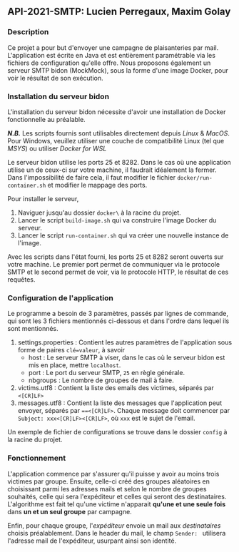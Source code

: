 API-2021-SMTP: Lucien Perregaux, Maxim Golay
--------------------------------------------

### Description

Ce projet a pour but d'envoyer une campagne de plaisanteries par mail.
L'application est écrite en Java et est entièrement paramétrable via les fichiers de configuration qu'elle offre.
Nous proposons également un serveur SMTP bidon (MockMock), sous la forme d'une image Docker, pour voir le résultat de son exécution.


### Installation du serveur bidon

L'installation du serveur bidon nécessite d'avoir une installation de Docker fonctionnelle au préalable.

***N.B.*** Les scripts fournis sont utilisables directement depuis *Linux* & *MacOS*.  
Pour Windows, veuillez utiliser une couche de compatibilité Linux (tel que *MSYS*) ou utiliser *Docker for WSL*

Le serveur bidon utilise les ports 25 et 8282. Dans le cas où une application utilise un de ceux-ci sur votre machine,
il faudrait idéalement la fermer. Dans l'impossibilité de faire cela, il faut modifier le fichier `docker/run-container.sh`
et modifier le mappage des ports.

Pour installer le serveur,  

1. Naviguer jusqu'au dossier `docker\` à la racine du projet.
2. Lancer le script `build-image.sh` qui va construire l'image Docker du serveur.     
3. Lancer le script `run-container.sh` qui va créer une nouvelle instance de l'image.
 
Avec les scripts dans l'état fourni, les ports 25 et 8282 seront ouverts sur votre machine.
Le premier port permet de communiquer via le protocole SMTP et le second permet de voir, via le protocole HTTP,
le résultat de ces requêtes.


### Configuration de l'application

Le programme a besoin de 3 paramètres, passés par lignes de commande, qui sont les 3 fichiers mentionnés ci-dessous et dans l'ordre dans lequel ils sont mentionnés.

1. settings.properties : Contient les autres paramètres de l'application sous forme de paires `clé=valeur`, à savoir
    - host : Le serveur SMTP à viser, dans le cas où le serveur bidon est mis en place, mettre `localhost`.
    - port : Le port du serveur SMTP, `25` en règle générale.
    - nbgroups : Le nombre de groupes de mail à faire.
2. victims.utf8 : Contient la liste des emails des victimes, séparés par `<[CR]LF>`
3. messages.utf8 : Contient la liste des messages que l'application peut envoyer, séparés par `==<[CR]LF>`.
  Chaque message doit commencer par `Subject: xxx<[CR]LF><[CR]LF>`, où `xxx` est le sujet de l'email.

Un exemple de fichier de configurations se trouve dans le dossier `config` à la racine du projet.


### Fonctionnement

L'application commence par s'assurer qu'il puisse y avoir au moins trois victimes par groupe.
Ensuite, celle-ci créé des groupes aléatoires en choisissant parmi les adresses mails et selon le nombre de groupes
souhaités, celle qui sera l'expéditeur et celles qui seront des destinataires. 
L'algorithme est fait tel qu'une victime n'apparait **qu'une et une seule fois** dans **un et un seul groupe** par campagne.

Enfin, pour chaque groupe, l'*expéditeur* envoie un mail aux *destinataires* choisis préalablement.
Dans le header du mail, le champ `Sender: ` utilisera l'adresse mail de l'expéditeur, usurpant ainsi son identité.